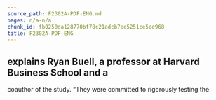 ```yaml
---
source_path: F2302A-PDF-ENG.md
pages: n/a-n/a
chunk_id: fb0250da128770bf78c21adcb7ee5251ce5ee968
title: F2302A-PDF-ENG
---
```

## explains Ryan Buell, a professor at Harvard Business School and a

coauthor of the study. “They were committed to rigorously testing the
